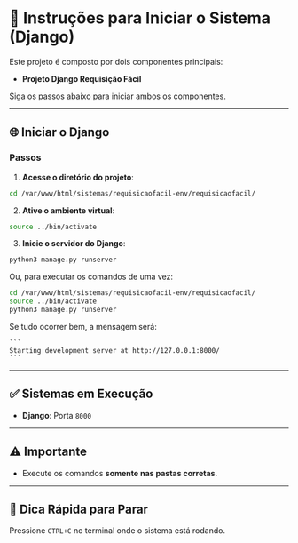 # 🚀 Instruções para Iniciar o Sistema (Django)

Este projeto é composto por dois componentes principais:

* **Projeto Django Requisição Fácil**

Siga os passos abaixo para iniciar ambos os componentes.

---

## 🌐 Iniciar o Django

### Passos

1. **Acesse o diretório do projeto**:

```bash
cd /var/www/html/sistemas/requisicaofacil-env/requisicaofacil/
```

2. **Ative o ambiente virtual**:

```bash
source ../bin/activate
```

3. **Inicie o servidor do Django**:

```bash
python3 manage.py runserver
```

Ou, para executar os comandos de uma vez:

```bash
cd /var/www/html/sistemas/requisicaofacil-env/requisicaofacil/
source ../bin/activate
python3 manage.py runserver
```

Se tudo ocorrer bem, a mensagem será:

    ```
    Starting development server at http://127.0.0.1:8000/
    ```

---

## ✅ Sistemas em Execução

* **Django**: Porta `8000`

---

## ⚠️ Importante

* Execute os comandos **somente nas pastas corretas**.

---

## 📌 Dica Rápida para Parar

Pressione `CTRL+C` no terminal onde o sistema está rodando.